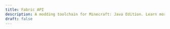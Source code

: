 ```yaml
---
title: Fabric API
description: A modding toolchain for Minecraft: Java Edition. Learn more about Fabric here: https://www.fabricmc.net/
draft: false
---
```

